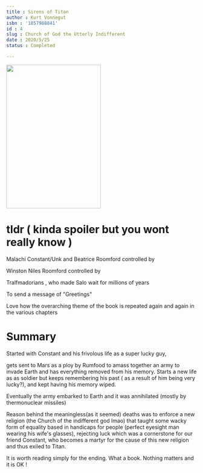 ```yaml
---
title : Sirens of Titan
author : Kurt Vonnegut
isbn : '1857988841'
id : 4
slug : Church of God the Utterly Indifferent
date : 2020/5/25
status : Completed

---
```


<img src="https://www.librarypoint.org/wp-content/uploads/sites/60/2018/10/sirens.jpg" height=380px width=250px>

# tldr ( kinda spoiler but you wont really know )

Malachi Constant/Unk and Beatrice Roomford controlled by 

Winston Niles Roomford controlled by 

Tralfmadorians , who made Salo wait for millions of years

To send a message of "Greetings" 

Love how the overarching theme of the book is repeated again and again in the various chapters 

# Summary

Started with Constant and his frivolous life as a super lucky guy, 

gets sent to Mars as a ploy by Rumfood to amass together an army to invade Earth and has everything removed from his memory. Starts a new life as as soldier but keeps remembering his past ( as a result of him being very lucky?), and kept having his memory wiped. 

Eventually the army embarked to Earth and it was annihilated (mostly by thermonuclear missiles) 


Reason behind the meaningless(as it seemed) deaths was to enforce a new religion (the Church of the indifferent god lmao) that taught some wacky form of equality based in handicaps for people (perfect eyesight man wearing his wife's glasses), rejecting luck which was a cornerstone for our friend Constant, who becomes a martyr for the cause of this new religion and thus exiled to Titan. 


It is worth reading simply for the ending. What a book. Nothing matters and it is OK !
